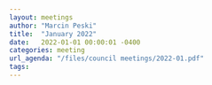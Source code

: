 ```yaml
---
layout: meetings
author: "Marcin Peski"
title:  "January 2022"
date:   2022-01-01 00:00:01 -0400
categories: meeting
url_agenda: "/files/council meetings/2022-01.pdf"
tags: 
---
```


